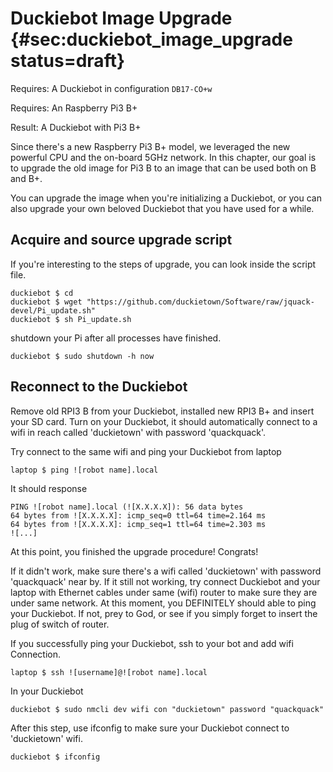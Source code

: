 # Duckiebot Image Upgrade {#sec:duckiebot_image_upgrade status=draft}

<div class='requirements' markdown="1">

Requires: A Duckiebot in configuration `DB17-CO+w`

Requires: An Raspberry Pi3 B+

Result: A Duckiebot with Pi3 B+

</div>

Since there's a new Raspberry Pi3 B+ model, we leveraged the new powerful CPU and the on-board 5GHz network. In this chapter, our goal is to upgrade the old image for Pi3 B to an image that can be used both on B and B+.

You can upgrade the image when you're initializing a Duckiebot, or you can also upgrade your own beloved Duckiebot that you have used for a while.

## Acquire and source upgrade script

If you're interesting to the steps of upgrade, you can look inside the script file.

    duckiebot $ cd
    duckiebot $ wget "https://github.com/duckietown/Software/raw/jquack-devel/Pi_update.sh"
    duckiebot $ sh Pi_update.sh

shutdown your Pi after all processes have finished.

    duckiebot $ sudo shutdown -h now

## Reconnect to the Duckiebot

Remove old RPI3 B from your Duckiebot, installed new RPI3 B+ and insert your SD card. Turn on your Duckiebot, it should automatically connect to a wifi in reach called 'duckietown' with password 'quackquack'.

Try connect to the same wifi and ping your Duckiebot from laptop

    laptop $ ping ![robot name].local

It should response

    PING ![robot name].local (![X.X.X.X]): 56 data bytes
    64 bytes from ![X.X.X.X]: icmp_seq=0 ttl=64 time=2.164 ms
    64 bytes from ![X.X.X.X]: icmp_seq=1 ttl=64 time=2.303 ms
    ![...]

At this point, you finished the upgrade procedure! Congrats!

If it didn't work, make sure there's a wifi called 'duckietown' with password 'quackquack' near by. If it still not working, try connect Duckiebot and your laptop with Ethernet cables under same (wifi) router to make sure they are under same network. At this moment, you DEFINITELY should able to ping your Duckiebot. If not, prey to God, or see if you simply forget to insert the plug of switch of router.

If you successfully ping your Duckiebot, ssh to your bot and add wifi Connection.

    laptop $ ssh ![username]@![robot name].local

In your Duckiebot

    duckiebot $ sudo nmcli dev wifi con "duckietown" password "quackquack"

After this step, use ifconfig to make sure your Duckiebot connect to 'duckietown' wifi.

    duckiebot $ ifconfig
